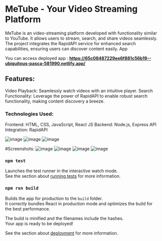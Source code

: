 # MeTube - Your Video Streaming Platform
MeTube is an video-streaming platform developed with functionality similar to YouTube. It allows users to stream, search, and share videos seamlessly. The project integrates the RapidAPI service for enhanced search capabilities, ensuring users can discover content easily. App

You can access deployed app : <strong>https://65c08487229ee6f881c56b19--ubiquitous-pasca-581990.netlify.app/</strong>

## Features:
Video Playback: Seamlessly watch videos with an intuitive player.
Search Functionality: Leverage the power of RapidAPI to enable robust search functionality, making content discovery a breeze.


### Technologies Used:
Frontend: HTML, CSS, JavaScript, React JS
Backend: Node.js, Express
API Integration: RapidAPI

![image](https://github.com/utkarsh12adi/Metube/assets/69595881/5f14dba4-9db2-4541-9b1f-b366a2601b80)
![image](https://github.com/utkarsh12adi/Metube/assets/69595881/87905df9-522e-431f-8942-6628ce703fd9)
![image](https://github.com/utkarsh12adi/Metube/assets/69595881/5acff9be-b2ce-4830-9a6e-4e0c7cdb9766)

#Screenshots:
![image](https://github.com/utkarsh12adi/Metube/assets/69595881/778e6b5b-8422-4bac-bfb4-711510f9c595)
![image](https://github.com/utkarsh12adi/Metube/assets/69595881/35521d33-226b-43bd-839c-319e05e31baa)
![image](https://github.com/utkarsh12adi/Metube/assets/69595881/5521777e-eb27-4c80-959e-7f1216858923)
![image](https://github.com/utkarsh12adi/Metube/assets/69595881/bd111380-f7bc-442a-b997-6cf649cbd5c1)









### `npm test`

Launches the test runner in the interactive watch mode.\
See the section about [running tests](https://facebook.github.io/create-react-app/docs/running-tests) for more information.

### `npm run build`

Builds the app for production to the `build` folder.\
It correctly bundles React in production mode and optimizes the build for the best performance.

The build is minified and the filenames include the hashes.\
Your app is ready to be deployed!

See the section about [deployment](https://facebook.github.io/create-react-app/docs/deployment) for more information.

